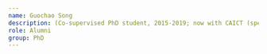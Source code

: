 ```yaml
---
name: Guochao Song 
description: (Co-supervised PhD student, 2015-2019; now with CAICT (special offer), Beijing)
role: Alumni
group: PhD
---
```


